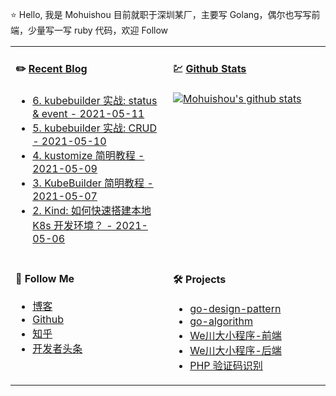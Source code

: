 ⭐ Hello, 我是 Mohuishou 目前就职于深圳某厂，主要写 Golang，偶尔也写写前端，少量写一写 ruby 代码，欢迎 Follow

<table>
  
<tr>
<td valign="top"  width="50%">

#### ✏️ [Recent Blog](https://lailin.xyz)

- [6. kubebuilder 实战: status & event - 2021-05-11](https://lailin.xyz/post/operator-06-kubebuilder-status-and-event.html)
- [5. kubebuilder 实战: CRUD - 2021-05-10](https://lailin.xyz/post/operator-05-kubebuilder-crud.html)
- [4. kustomize 简明教程 - 2021-05-09](https://lailin.xyz/post/operator-04-kustomize-tutorial.html)
- [3. KubeBuilder 简明教程 - 2021-05-07](https://lailin.xyz/post/operator-03-kubebuilder-tutorial.html)
- [2. Kind: 如何快速搭建本地 K8s 开发环境？ - 2021-05-06](https://lailin.xyz/post/operator-02-use-kind-create-k8s-local-cluster.html)

</td>
<td valign="top"  width="50%">

#### 💹 [Github Stats](https://github.com/mohuishou)

[![Mohuishou's github stats](https://github-readme-stats.vercel.app/api?username=mohuishou&count_private=true&show_icons=true)](https://github.com/mohuishou)

</td>
</tr>

<tr>
<td valign="top"  width="50%">

#### 👀 Follow Me

- [博客](https://lailin.xyz)
- [Github](https://github.com/mohuishou)
- [知乎](https://www.zhihu.com/people/mo-hui-shou-76)
- [开发者头条](https://toutiao.io/subjects/387401?f=new)

</td>
<td valign="top"  width="50%">

#### 🛠 Projects

- [go-design-pattern](https://github.com/mohuishou/go-design-pattern)
- [go-algorithm](https://github.com/mohuishou/go-algorithm)
- [We川大小程序-前端](https://github.com/mohuishou/scuplus-wechat)
- [We川大小程序-后端](https://github.com/mohuishou/scuplus-go)
- [PHP 验证码识别](https://github.com/mohuishou/ImageOCR)

</td>
</tr>

</table>
